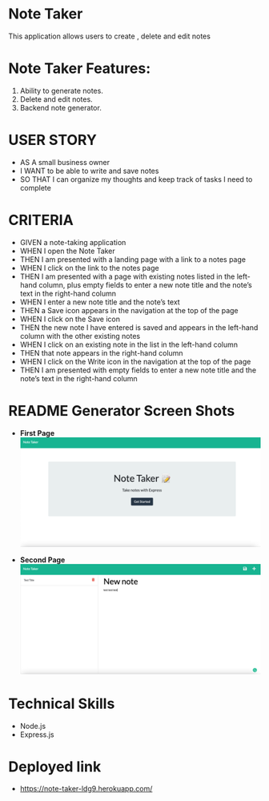 # Note Taker

This application allows users to create , delete and edit notes

# Note Taker Features:

1. Ability to generate notes.
2. Delete and edit notes.
3. Backend note generator.

# USER STORY

- AS A small business owner
- I WANT to be able to write and save notes
- SO THAT I can organize my thoughts and keep track of tasks I need to complete

# CRITERIA

- GIVEN a note-taking application
- WHEN I open the Note Taker
- THEN I am presented with a landing page with a link to a notes page
- WHEN I click on the link to the notes page
- THEN I am presented with a page with existing notes listed in the left-hand column, plus empty fields to enter a new note title and the note’s text in the right-hand column
- WHEN I enter a new note title and the note’s text
- THEN a Save icon appears in the navigation at the top of the page
- WHEN I click on the Save icon
- THEN the new note I have entered is saved and appears in the left-hand column with the other existing notes
- WHEN I click on an existing note in the list in the left-hand column
- THEN that note appears in the right-hand column
- WHEN I click on the Write icon in the navigation at the top of the page
- THEN I am presented with empty fields to enter a new note title and the note’s text in the right-hand column

# README Generator Screen Shots

- **First Page**
  ![Note taker](https://github.com/Ldeguzman9/note-taker/blob/main/public/assets/images/Screenshot%202021-12-19%20at%207.19.28%20PM.png?raw=true)

- **Second Page**
  ![Notes](https://github.com/Ldeguzman9/note-taker/blob/main/public/assets/images/Screenshot%202021-12-19%20at%207.20.17%20PM.png?raw=true)

# Technical Skills

- Node.js
- Express.js

# Deployed link

- https://note-taker-ldg9.herokuapp.com/
